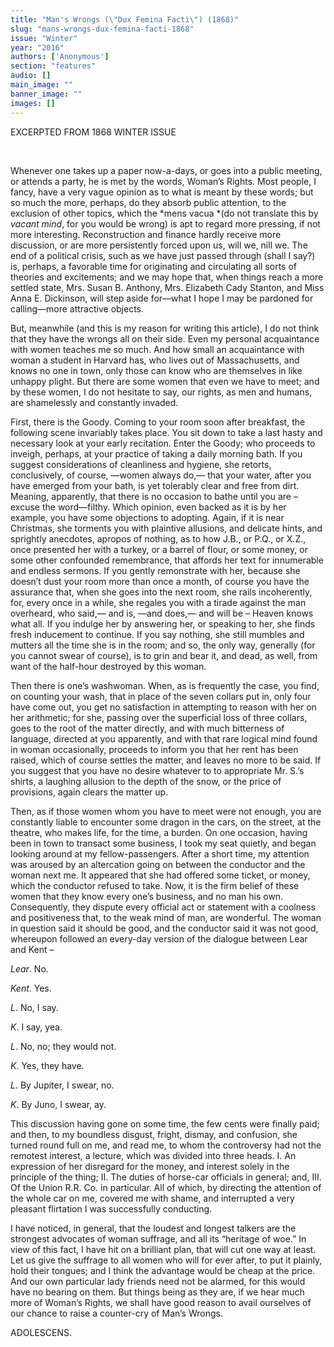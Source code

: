 ```yaml
---
title: "Man's Wrongs (\"Dux Femina Facti\") (1868)"
slug: "mans-wrongs-dux-femina-facti-1868"
issue: "Winter"
year: "2016"
authors: ['Anonymous']
section: "features"
audio: []
main_image: ""
banner_image: ""
images: []
---
```

EXCERPTED FROM 1868 WINTER ISSUE

  

 Whenever one takes up a paper now-a-days, or goes into a public meeting, or attends a party, he is met by the words, Woman’s Rights. Most people, I fancy, have a very vague opinion as to what is meant by these words; but so much the more, perhaps, do they absorb public attention, to the exclusion of other topics, which the *mens vacua *(do not translate this by *vacant mind*, for you would be wrong) is apt to regard more pressing, if not more interesting. Reconstruction and finance hardly receive more discussion, or are more persistently forced upon us, will we, nill we. The end of a political crisis, such as we have just passed through (shall I say?) is, perhaps, a favorable time for originating and circulating all sorts of theories and excitements; and we may hope that, when things reach a more settled state, Mrs. Susan B. Anthony, Mrs. Elizabeth Cady Stanton, and Miss Anna E. Dickinson, will step aside for—what I hope I may be pardoned for calling—more attractive objects.

 But, meanwhile (and this is my reason for writing this article), I do not think that they have the wrongs all on their side. Even my personal acquaintance with women teaches me so much. And how small an acquaintance with woman a student in Harvard has, who lives out of Massachusetts, and knows no one in town, only those can know who are themselves in like unhappy plight. But there are some women that even we have to meet; and by these women, I do not hesitate to say, our rights, as men and humans, are shamelessly and constantly invaded.

 First, there is the Goody. Coming to your room soon after breakfast, the following scene invariably takes place. You sit down to take a last hasty and necessary look at your early recitation. Enter the Goody; who proceeds to inveigh, perhaps, at your practice of taking a daily morning bath. If you suggest considerations of cleanliness and hygiene, she retorts, conclusively, of course, —women always do,— that your water, after you have emerged from your bath, is yet tolerably clear and free from dirt. Meaning, apparently, that there is no occasion to bathe until you are – excuse the word—filthy. Which opinion, even backed as it is by her example, you have some objections to adopting. Again, if it is near Christmas, she torments you with plaintive allusions, and delicate hints, and sprightly anecdotes, apropos of nothing, as to how J.B., or P.Q., or X.Z., once presented her with a turkey, or a barrel of flour, or some money, or some other confounded remembrance, that affords her text for innumerable and endless sermons. If you gently remonstrate with her, because she doesn’t dust your room more than once a month, of course you have the assurance that, when she goes into the next room, she rails incoherently, for, every once in a while, she regales you with a tirade against the man overheard, who said,— and is, —and does,— and will be – Heaven knows what all. If you indulge her by answering her, or speaking to her, she finds fresh inducement to continue. If you say nothing, she still mumbles and mutters all the time she is in the room; and so, the only way, generally (for you cannot swear of course), is to grin and bear it, and dead, as well, from want of the half-hour destroyed by this woman.

 Then there is one’s washwoman. When, as is frequently the case, you find, on counting your wash, that in place of the seven collars put in, only four have come out, you get no satisfaction in attempting to reason with her on her arithmetic; for she, passing over the superficial loss of three collars, goes to the root of the matter directly, and with much bitterness of language, directed at you apparently, and with that rare logical mind found in woman occasionally, proceeds to inform you that her rent has been raised, which of course settles the matter, and leaves no more to be said. If you suggest that you have no desire whatever to to appropriate Mr. S.’s shirts, a laughing allusion to the depth of the snow, or the price of provisions, again clears the matter up.

 Then, as if those women whom you have to meet were not enough, you are constantly liable to encounter some dragon in the cars, on the street, at the theatre, who makes life, for the time, a burden. On one occasion, having been in town to transact some business, I took my seat quietly, and began looking around at my fellow-passengers. After a short time, my attention was aroused by an altercation going on between the conductor and the woman next me. It appeared that she had offered some ticket, or money, which the conductor refused to take. Now, it is the firm belief of these women that they know every one’s business, and no man his own. Consequently, they dispute every official act or statement with a coolness and positiveness that, to the weak mind of man, are wonderful. The woman in question said it should be good, and the conductor said it was not good, whereupon followed an every-day version of the dialogue between Lear and Kent – 

 *Lear*. No.

 *Kent*. Yes.

 *L*. No, I say.

 *K*. I say, yea. 

 *L*. No, no; they would not.

 *K*. Yes, they have.

 *L*. By Jupiter, I swear, no.

 *K*. By Juno, I swear, ay.

 This discussion having gone on some time, the few cents were finally paid; and then, to my boundless disgust, fright, dismay, and confusion, she turned round full on me, and read me, to whom the controversy had not the remotest interest, a lecture, which was divided into three heads. I. An expression of her disregard for the money, and interest solely in the principle of the thing; II. The duties of horse-car officials in general; and, III. Of the Union R.R. Co. in particular. All of which, by directing the attention of the whole car on me, covered me with shame, and interrupted a very pleasant flirtation I was successfully conducting. 

 I have noticed, in general, that the loudest and longest talkers are the strongest advocates of woman suffrage, and all its “heritage of woe.” In view of this fact, I have hit on a brilliant plan, that will cut one way at least. Let us give the suffrage to all women who will for ever after, to put it plainly, hold their tongues; and I think the advantage would be cheap at the price. And our own particular lady friends need not be alarmed, for this would have no bearing on them. But things being as they are, if we hear much more of Woman’s Rights, we shall have good reason to avail ourselves of our chance to raise a counter-cry of Man’s Wrongs. 

 ADOLESCENS. 

